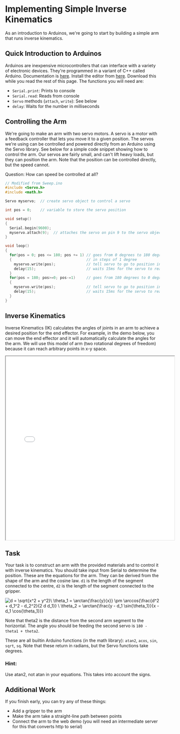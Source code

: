 # Implementing Simple Inverse Kinematics

As an introduction to Arduinos, we're going to start by building a simple arm that runs inverse kinematics.

## Quick Introduction to Arduinos

Arduinos are inexpensive microcontrollers that can interface with a variety of electronic devices.
They're programmed in a variant of C++ called Arduino. Documentation is [here](https://www.arduino.cc/en/Reference/HomePage).
Install the editor from [here](https://www.arduino.cc/en/Main/Software). Download this while you read the rest of this page.
The functions you will need are:

* `Serial.print`: Prints to console
* `Serial.read`: Reads from console
* `Servo` methods (`attach`, `write`): See below
* `delay`: Waits for the number in milliseconds

## Controlling the Arm

We're going to make an arm with two servo motors.
A servo is a motor with a feedback controller that lets you move it to a given position.
The servos we're using can be controlled and powered directly from an Arduino using the Servo library.
See below for a simple code snippet showing how to control the arm.
Our servos are fairly small, and can't lift heavy loads, but they can position the arm.
Note that the position can be controlled directly, but the speed cannot.

Question: How can speed be controlled at all?

```C++
// Modified from Sweep.ino
#include <Servo.h>
#include <math.h>

Servo myservo;  // create servo object to control a servo

int pos = 0;    // variable to store the servo position

void setup()
{
  Serial.begin(9600);
  myservo.attach(9);  // attaches the servo on pin 9 to the servo object
}

void loop()
{
  for(pos = 0; pos <= 180; pos += 1) // goes from 0 degrees to 180 degrees
  {                                  // in steps of 1 degree
    myservo.write(pos);              // tell servo to go to position in variable 'pos'
    delay(15);                       // waits 15ms for the servo to reach the position
  }
  for(pos = 180; pos>=0; pos-=1)     // goes from 180 degrees to 0 degrees
  {
    myservo.write(pos);              // tell servo to go to position in variable 'pos'
    delay(15);                       // waits 15ms for the servo to reach the position
  }
}
```

## Inverse Kinematics

Inverse Kinematics (IK) calculates the angles of joints in an arm to achieve a desired position for the end effector.
For example, in the demo below, you can move the end effector and it will automatically calculate the angles for the arm.
We will use this model of arm (two rotational degrees of freedom) because it can reach arbitrary points in x-y space.

<iframe src="demo.html" width="550" height="600"></iframe>


## Task

Your task is to construct an arm with the provided materials and to control it with inverse kinematics.
You should take input from Serial to determine the position.
These are the equations for the arm.
They can be derived from the shape of the arm and the cosine law.
`d1` is the length of the segment connected to the centre, `d2` is the length of the segment connected to the gripper.

![d = \sqrt{x^2 + y^2}\\
\theta_1 = \arctan{\frac{y}{x}} \pm \arccos{\frac{d^2 + d_1^2 - d_2^2}{2 d d_1}} \\
\theta_2 = \arctan{\frac{y - d_1 \sin{\theta_1}}{x - d_1 \cos{\theta_1}}}](equation.png)

Note that theta2 is the distance from the second arm segment to the horizontal.
The angle you should be feeding the second servo is `180 - theta1 + theta2`.

These are all builtin Arduino functions (in the math library):
`atan2`, `acos`, `sin`, `sqrt`, `sq`. Note that these return in radians, but the Servo functions take degrees.

<!--
{\color{White} d = \sqrt{x^2 + y^2}} \\
{\color{White} \theta_1 = \arctan{\frac{y}{x}} \pm \arccos{\frac{d^2 + d_1^2 - d_2^2}{2 d d_1}}} \\
{\color{White} \theta_2 = \arctan{\frac{y - d_1 \sin{\theta_1}}{x - d_1 \cos{\theta_1}}}}}
-->

### Hint:

Use atan2, not atan in your equations. This takes into account the signs.

## Additional Work

If you finish early, you can try any of these things:

* Add a gripper to the arm
* Make the arm take a straight-line path between points
* Connect the arm to the web demo (you will need an intermediate server for this that converts http to serial)